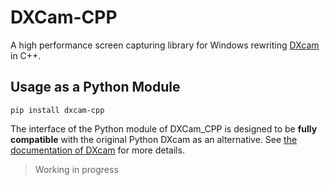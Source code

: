 # DXCam-CPP

A high performance screen capturing library for Windows
rewriting [DXcam](https://github.com/ra1nty/DXcam) in C++.

## Usage as a Python Module

```shell
pip install dxcam-cpp
```

The interface of the Python module of DXCam_CPP is designed to be **fully
compatible** with the original Python DXcam as an alternative.
See [the documentation of DXcam](https://github.com/ra1nty/DXcam?tab=readme-ov-file#usage)
for more details.

> Working in progress